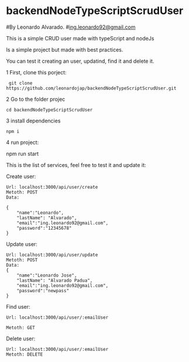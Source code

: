 # backendNodeTypeScriptScrudUser
#By Leonardo Alvarado.
#ing.leonardo92@gmail.com

This is a simple CRUD user made with typeScript and nodeJs

Is a simple project but made with best practices.

You can test it creating an user, updatind, find it and delete it.

1 First, clone this porject:

	 git clone https://github.com/leonardojap/backendNodeTypeScriptScrudUser.git
 
2 Go to the folder projec

	cd backendNodeTypeScriptScrudUser

3 install dependencies

	npm i

4 run project:

npm run start

This is the list of services, feel free to test it and update it:

Create user:

	Url: localhost:3000/api/user/create
	Metoth: POST
	Data:

	{
		"name":"Leonardo",
		"lastName": "Alvarado",
		"email":"ing.leonardo92@gmail.com",
		"password":"12345678"
	}

Update user:

	Url: localhost:3000/api/user/update
	Metoth: POST
	Data:
	{
		"name":"Leonardo Jose",
		"lastName": "Alvarado Padua",
		"email":"ing.leonardo92@gmail.com",
		"password":"newpass"
	}

Find user:

	Url: localhost:3000/api/user/:emailUser

	Metoth: GET

Delete user:

	Url: localhost:3000/api/user/:emailUser
	Metoth: DELETE




